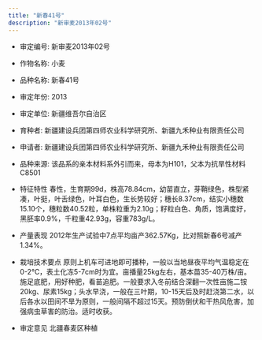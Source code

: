 ```yaml
---
title: "新春41号"
description: "新审麦2013年02号"
---
```

* 审定编号:  新审麦2013年02号

*  作物名称:  小麦

*  品种名称:  新春41号

*  审定年份:  2013

*  审定单位:  新疆维吾尔自治区

* 育种者:  新疆建设兵团第四师农业科学研究所、新疆九禾种业有限责任公司

*  申请者:  新疆建设兵团第四师农业科学研究所、新疆九禾种业有限责任公司

*  品种来源:  该品系的亲本材料系外引而来，母本为H101，父本为抗旱性材料C8501

*  特征特性
春性，生育期99d，株高78.84cm，幼苗直立，芽鞘绿色，株型紧凑，叶挺，叶舌绿色，叶耳白色，生长势较好；穗长8.37cm，结实小穗数15.10个，穗粒数40.52粒，单株粒重为2.10g；籽粒白色、角质，饱满度好，黑胚率0.9%，千粒重42.93g，容重783g/L。

*  产量表现
2012年生产试验中7点平均亩产362.57Kg，比对照新春6号减产1.34%。

*  栽培技术要点
原则上机车可进地即可播种，一般以当地昼夜平均气温稳定在0-2℃，表土化冻5-7cm时为宜。亩播量25kg左右，基本苗35-40万株/亩。施足底肥，用好种肥，看苗追肥。一般要求入冬前结合深翻一次性亩施二铵20kg、尿素15kg；头水早浇，一般在三叶期，10-15天后及时赶浇第二水，以后各水以田间不旱为原则，一般间隔不超过15天。预防倒伏和干热风危害，加强病虫草害的防治。适时收获。

*  审定意见
北疆春麦区种植
